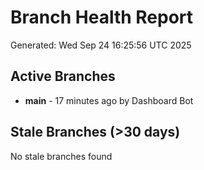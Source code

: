 # Branch Health Report
Generated: Wed Sep 24 16:25:56 UTC 2025

## Active Branches
- **main** - 17 minutes ago by Dashboard Bot

## Stale Branches (>30 days)
No stale branches found
